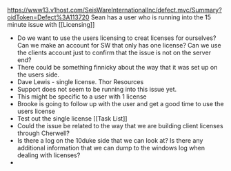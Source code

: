 https://www13.v1host.com/SeisWareInternationalInc/defect.mvc/Summary?oidToken=Defect%3A113720
Sean has a user who is running into the 15 minute issue with [[Licensing]]
- Do we want to use the users licensing to creat licenses for ourselves? Can we make an account for SW that only has one license? Can we use the clients account just to confirm that the issue is not on the server end?
- There could be something finnicky about the way that it was set up on the users side.
- Dave Lewis - single license. Thor Resources
- Support does not seem to be running into this issue yet.
- This might be specific to a user with 1 license
- Brooke is going to follow up with the user and get a good time to use the users license
- Test out the single license [[Task List]]
- Could the issue be related to the way that we are building client licenses through Cherwell?
- Is there a log on the 10duke side that we can look at? Is there any additional information that we can dump to the windows log when dealing with licenses?
- 